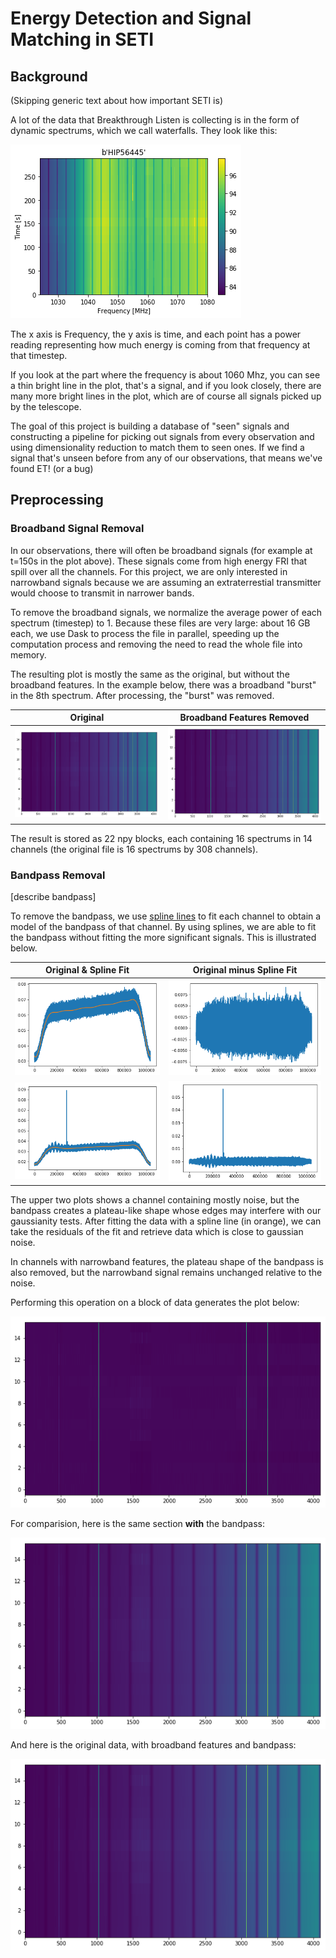 # Energy Detection and Signal Matching in SETI

## Background

(Skipping generic text about how important SETI is)

A lot of the data that Breakthrough Listen is collecting is in the form of dynamic spectrums, which we call waterfalls. They look like this:

![Example Waterfall](./imgs/waterfall_example.png)

The x axis is Frequency, the y axis is time, and each point has a power reading representing how much energy is coming from that frequency at that timestep.

If you look at the part where the frequency is about 1060 Mhz, you can see a thin bright line in the plot, that's a signal, and if you look closely, there are many more bright lines in the plot, which are of course all signals picked up by the telescope.

The goal of this project is building a database of "seen" signals and constructing a pipeline for picking out signals from every observation and using dimensionality reduction to match them to seen ones. If we find a signal that's unseen before from any of our observations, that means we've found ET! (or a bug)

## Preprocessing

### Broadband Signal Removal
In our observations, there will often be broadband signals (for example at t=150s in the plot above). These signals come from high energy FRI that spill over all the channels. For this project, we are only interested in narrowband signals because we are assuming an extraterrestial transmitter would choose to transmit in narrower bands.

To remove the broadband signals, we normalize the average power of each spectrum (timestep) to 1. Because these files are very large: about 16 GB each, we use Dask to process the file in parallel, speeding up the computation process and removing the need to read the whole file into memory.

The resulting plot is mostly the same as the original, but without the broadband features. In the example below, there was a broadband "burst" in the 8th spectrum. After processing, the "burst" was removed.

| Original | Broadband Features Removed |
| ----- | -----|
| ![original](./imgs/original_block.png) | ![broadband removed](./imgs/broadband_removed.png)

The result is stored as 22 npy blocks, each containing 16 spectrums in 14 channels (the original file is 16 spectrums by 308 channels).

### Bandpass Removal
[describe bandpass]

To remove the bandpass, we use [spline lines](https://en.wikipedia.org/wiki/Spline_(mathematics)) to fit each channel to obtain a model of the bandpass of that channel. By using splines, we are able to fit the bandpass without fitting the more significant signals. This is illustrated below.

| Original & Spline Fit | Original minus Spline Fit |
| ----- | -----|
| ![original&spline](./imgs/spline_fit_1.png) | ![residuals](./imgs/residual_1.png) |
| ![original with features](./imgs/spline_fit_2.png) | ![residuals with features](./imgs/residual_2.png) |

The upper two plots shows a channel containing mostly noise, but the bandpass creates a plateau-like shape whose edges may interfere with our gaussianity tests. After fitting the data with a spline line (in orange), we can take the residuals of the fit and retrieve data which is close to gaussian noise.

In channels with narrowband features, the plateau shape of the bandpass is also removed, but the narrowband signal remains unchanged relative to the noise.

Performing this operation on a block of data generates the plot below:

![without bandpass](./imgs/bandpass_removed.png)

For comparision, here is the same section **with** the bandpass:

![after broadband removal but with bandpass](./imgs/broadband_removed.png)

And here is the original data, with broadband features and bandpass:

![original](./imgs/original_block.png)
